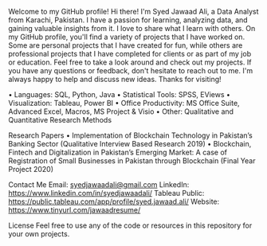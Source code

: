 Welcome to my GitHub profile! 
Hi there! I'm Syed Jawaad Ali, a Data Analyst from Karachi, Pakistan. I have a passion for learning, analyzing data, and gaining valuable insights from it. I love to share what I learn with others.
On my GitHub profile, you'll find a variety of projects that I have worked on. Some are personal projects that I have created for fun, while others are professional projects that I have completed for clients or as part of my job or education.
Feel free to take a look around and check out my projects. If you have any questions or feedback, don't hesitate to reach out to me. I'm always happy to help and discuss new ideas.
Thanks for visiting!


<Skills and Technologies>
•	Languages: SQL, Python, Java
•	Statistical Tools: SPSS, EViews
•	Visualization: Tableau, Power BI
•	Office Productivity: MS Office Suite, Advanced Excel, Macros, MS Project & Visio
•	Other: Qualitative and Quantitative Research Methods
  
  
Research Papers
•	Implementation of Blockchain Technology in Pakistan’s Banking Sector (Qualitative Interview Based Research 2019)
•	Blockchain, Fintech and Digitalization in Pakistan’s Emerging Market: A case of Registration of Small Businesses in Pakistan through Blockchain (Final Year Project 2020)

  
Contact Me
Email: syedjawaadali@gmail.com
LinkedIn: https://www.linkedin.com/in/syedjawaadali/
Tableau Public: https://public.tableau.com/app/profile/syed.jawaad.ali/
Website: https://www.tinyurl.com/jawaadresume/  

  
License
Feel free to use any of the code or resources in this repository for your own projects.
